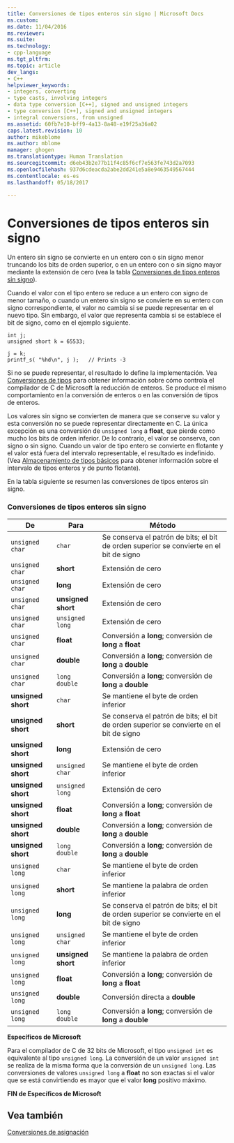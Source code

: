 ```yaml
---
title: Conversiones de tipos enteros sin signo | Microsoft Docs
ms.custom: 
ms.date: 11/04/2016
ms.reviewer: 
ms.suite: 
ms.technology:
- cpp-language
ms.tgt_pltfrm: 
ms.topic: article
dev_langs:
- C++
helpviewer_keywords:
- integers, converting
- type casts, involving integers
- data type conversion [C++], signed and unsigned integers
- type conversion [C++], signed and unsigned integers
- integral conversions, from unsigned
ms.assetid: 60fb7e10-bff9-4a13-8a48-e19f25a36a02
caps.latest.revision: 10
author: mikeblome
ms.author: mblome
manager: ghogen
ms.translationtype: Human Translation
ms.sourcegitcommit: d6eb43b2e77b11f4c85f6cf7e563fe743d2a7093
ms.openlocfilehash: 937d6cdeacda2abe2dd241e5a8e9463549567444
ms.contentlocale: es-es
ms.lasthandoff: 05/18/2017

---
```

# <a name="conversions-from-unsigned-integral-types"></a>Conversiones de tipos enteros sin signo
Un entero sin signo se convierte en un entero con o sin signo menor truncando los bits de orden superior, o en un entero con o sin signo mayor mediante la extensión de cero (vea la tabla [Conversiones de tipos enteros sin signo](#_clang_table_4..3)).  
  
 Cuando el valor con el tipo entero se reduce a un entero con signo de menor tamaño, o cuando un entero sin signo se convierte en su entero con signo correspondiente, el valor no cambia si se puede representar en el nuevo tipo. Sin embargo, el valor que representa cambia si se establece el bit de signo, como en el ejemplo siguiente.  
  
```  
int j;  
unsigned short k = 65533;  
  
j = k;  
printf_s( "%hd\n", j );   // Prints -3  
```  
  
 Si no se puede representar, el resultado lo define la implementación. Vea [Conversiones de tipos](../c-language/type-cast-conversions.md) para obtener información sobre cómo controla el compilador de C de Microsoft la reducción de enteros. Se produce el mismo comportamiento en la conversión de enteros o en las conversión de tipos de enteros.  
  
 Los valores sin signo se convierten de manera que se conserve su valor y esta conversión no se puede representar directamente en C. La única excepción es una conversión de `unsigned long` a **float**, que pierde como mucho los bits de orden inferior. De lo contrario, el valor se conserva, con signo o sin signo. Cuando un valor de tipo entero se convierte en flotante y el valor está fuera del intervalo representable, el resultado es indefinido. (Vea [Almacenamiento de tipos básicos](../c-language/storage-of-basic-types.md) para obtener información sobre el intervalo de tipos enteros y de punto flotante).  
  
 En la tabla siguiente se resumen las conversiones de tipos enteros sin signo.  
  
### <a name="conversions-from-unsigned-integral-types"></a>Conversiones de tipos enteros sin signo  
  
|De|Para|Método|  
|----------|--------|------------|  
|`unsigned char`|`char`|Se conserva el patrón de bits; el bit de orden superior se convierte en el bit de signo|  
|`unsigned char`|**short**|Extensión de cero|  
|`unsigned char`|**long**|Extensión de cero|  
|`unsigned char`|**unsigned short**|Extensión de cero|  
|`unsigned char`|`unsigned long`|Extensión de cero|  
|`unsigned char`|**float**|Conversión a **long**; conversión de **long** a **float**|  
|`unsigned char`|**double**|Conversión a **long**; conversión de **long** a **double**|  
|`unsigned char`|`long double`|Conversión a **long**; conversión de **long** a **double**|  
|**unsigned short**|`char`|Se mantiene el byte de orden inferior|  
|**unsigned short**|**short**|Se conserva el patrón de bits; el bit de orden superior se convierte en el bit de signo|  
|**unsigned short**|**long**|Extensión de cero|  
|**unsigned short**|`unsigned char`|Se mantiene el byte de orden inferior|  
|**unsigned short**|`unsigned long`|Extensión de cero|  
|**unsigned short**|**float**|Conversión a **long**; conversión de **long** a **float**|  
|**unsigned short**|**double**|Conversión a **long**; conversión de **long** a **double**|  
|**unsigned short**|`long double`|Conversión a **long**; conversión de **long** a **double**|  
|`unsigned long`|`char`|Se mantiene el byte de orden inferior|  
|`unsigned long`|**short**|Se mantiene la palabra de orden inferior|  
|`unsigned long`|**long**|Se conserva el patrón de bits; el bit de orden superior se convierte en el bit de signo|  
|`unsigned long`|`unsigned char`|Se mantiene el byte de orden inferior|  
|`unsigned long`|**unsigned short**|Se mantiene la palabra de orden inferior|  
|`unsigned long`|**float**|Conversión a **long**; conversión de **long** a **float**|  
|`unsigned long`|**double**|Conversión directa a **double**|  
|`unsigned long`|`long double`|Conversión a **long**; conversión de **long** a **double**|  
  
 **Específicos de Microsoft**  
  
 Para el compilador de C de 32 bits de Microsoft, el tipo `unsigned int` es equivalente al tipo `unsigned long`. La conversión de un valor `unsigned int` se realiza de la misma forma que la conversión de un `unsigned long`. Las conversiones de valores `unsigned long` a **float** no son exactas si el valor que se está convirtiendo es mayor que el valor **long** positivo máximo.  
  
 **FIN de Específicos de Microsoft**  
  
## <a name="see-also"></a>Vea también  
 [Conversiones de asignación](../c-language/assignment-conversions.md)
